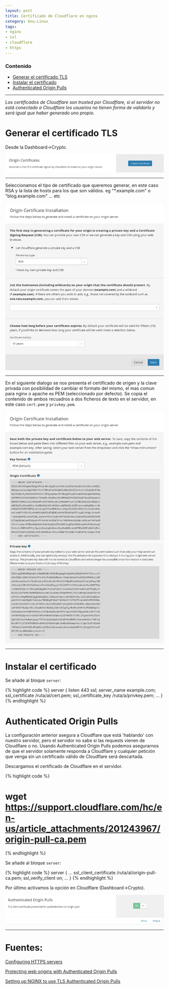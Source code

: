 ```yaml
---
layout: post
title: Certificado de Cloudflare en nginx
category: Gnu-Linux
tags:
- nginx
- ssl
- cloudflare
- https
---
```


### Contenido

  * [Generar el certificado TLS](#generar-el-certificado-tls)
  * [Instalar el certificado](#instalar-el-certificado)
  * [Authenticated Origin Pulls](#authenticated-origin-pulls)
<hr>

*Los certificados de Cloudflare son trusted por Cloudflare, si el servidor no está conectado a Cloudflare los usuarios no tienen forma de validarlo y será igual que haber generado uno propio.*

# Generar el certificado TLS

Desde la Dashboard->Crypto.

<center><img src="/images/cloudflare-1.png"></center>

<hr>

Seleccionamos el tipo de certificado que queremos generar, en este caso RSA y la lista de hosts para los que son válidos. eg "\*.example.com" o "blog.example.com" ... etc

<center><img src="/images/cloudflare-2.png"></center>

<hr>

En el siguiente dialogo se nos presenta el certificado de origen y la clave privada con posibilidad de cambiar el formato del mismo, el mas comun para nginx o apache es PEM (seleccionado por defecto).
Se copia el contenido de ambos recuadros a dos ficheros de texto en el servidor, en este caso `cert.pem` y `privkey.pem`.

<center><img src="/images/cloudflare-3.png"></center>
<center><img src="/images/cloudflare-4.png"></center>
<center><img src="/images/cloudflare-5.png"></center>

<hr>

# Instalar el certificado

Se añade al bloque `server`:

{% highlight code %}
server {
    listen              443 ssl;
    server_name         example.com;
    ssl_certificate     /ruta/al/cert.pem;
    ssl_certificate_key /ruta/a/privkey.pem;
    ...
}
{% endhighlight %}

# Authenticated Origin Pulls

La configuración anterior asegura a Cloudflare que está 'hablando' con nuestro servidor, pero el servidor no sabe si las requests vienen de Cloudflare o no.
Usando Authenticated Origin Pulls podemos asegurarnos de que el servidor solamente responda a Cloudflare y cualquier petición que venga sin un certificado válido de Cloudflare será descartada.

Descargamos el certificado de Cloudflare en el servidor.

{% highlight code %}
# wget https://support.cloudflare.com/hc/en-us/article_attachments/201243967/origin-pull-ca.pem
{% endhighlight %}

Se añade al bloque `server`:

{% highlight code %}
server {
    ...
    ssl_client_certificate /ruta/al/origin-pull-ca.pem;
    ssl_verify_client on;
    ...
}
{% endhighlight %}

Por último activamos la opción en Cloudflare (Dashboard->Crypto).

<center><img src="/images/cloudflare-6.png"></center>

----

# Fuentes:

[Configuring HTTPS servers](https://nginx.org/en/docs/http/configuring_https_servers.html)


[Protecting web origins with Authenticated Origin Pulls](https://blog.cloudflare.com/protecting-the-origin-with-tls-authenticated-origin-pulls/)


[Setting up NGINX to use TLS Authenticated Origin Pulls](https://support.cloudflare.com/hc/en-us/articles/204494148-Setting-up-NGINX-to-use-TLS-Authenticated-Origin-Pulls)
